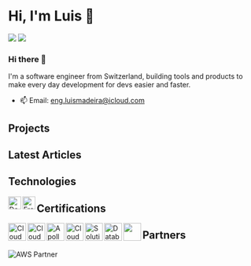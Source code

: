 # Hi, I'm Luis 👋

![](https://komarev.com/ghpvc/?username=luismmadeirac&color=brightgreen)
![](https://img.shields.io/badge/dynamic/json?label=%E2%AD%90%20Total%20stars&query=%24.stars&url=https%3A%2F%2Fapi.github-star-counter.workers.dev%2Fuser%2Fluismmadeirac)

### Hi there 👋

I'm a software engineer from Switzerland, building tools and products to make every day development for devs easier and faster.

- 📫 Email: <a href="malito:eng.luismadeira@icloud.com">eng.luismadeira@icloud.com</a>

## Projects

## Latest Articles

## Technologies

[<img align="left" alt="Docker" width="26px" src="https://cdn4.iconfinder.com/data/icons/logos-and-brands/512/97_Docker_logo_logos-512.png" />](https://www.docker.com/)
[<img align="left" alt="Framer motion" width="26px" src="https://cdn.worldvectorlogo.com/logos/framer-motion.svg" />](https://www.framer.com/motion/)

## Certifications

<img width="36px" align="left" alt="Cloud Quest - Cloud Practitioner" src="https://images.credly.com/size/340x340/images/2784d0d8-327c-406f-971e-9f0e15097003/image.png" />
<img width="36px" align="left" alt="Cloud Quest - Solutions Architect" src="https://images.credly.com/size/340x340/images/9e9e7ef7-384f-4636-8743-1b89a68fb46b/image.png" />
<img width="36px" align="left" alt="Apollo Graph Associate" src="https://res.cloudinary.com/apollographql/image/upload/v1632844693/badge_sfsiin.svg" />
<img width="36px" align="left" alt="Cloud Practitioner" src="https://www.sunsetlearning.com/wp-content/uploads/2022/06/AWS-Certified-Cloud-Practitioner_badge.png" />
<img width="36px" align="left" alt="Solutions Architect - Associate" src="https://cdn.prod.website-files.com/64e5d9235951ea488bbccad9/66645df90de3867804d2ec04_AWS%20Solutions%20Architect.png" />
<img width="36px" align="left" alt="Database Speciality" src="https://www.pooyan.info/img/certificates/aws_certified_database_specialty_badge.png" />
<img width="36px" align="left" alt="" src="" />

## Partners

<img with="36px" align="left" alt="AWS Partner" src="<https://images.credly.com/size/340x340/images/7b2c708c-a3e1-4c7f-985c-b6b62a5b1db8/image.png>" />
